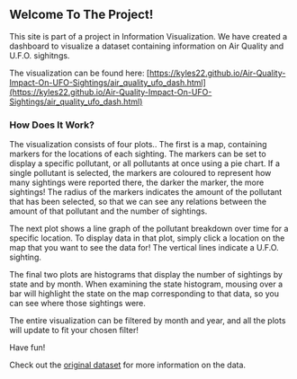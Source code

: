 ## Welcome To The Project!

  This site is part of a project in Information Visualization. We have created a dashboard to 
  visualize a dataset containing information on Air Quality and U.F.O. sighitngs.
  
  The visualization can be found here: [https://kyles22.github.io/Air-Quality-Impact-On-UFO-Sightings/air_quality_ufo_dash.html](https://kyles22.github.io/Air-Quality-Impact-On-UFO-Sightings/air_quality_ufo_dash.html)
  
 ### How Does It Work?
 
 The visualization consists of four plots.. The first is a map, containing markers for the locations of each sighting. 
    The markers can be set to display a specific pollutant, or all pollutants at once using a pie chart.  If a single pollutant
    is selected, the markers are coloured to represent how many sightings were reported there, the darker the marker,
    the more sightings!  The radius of the markers indicates the amount of the pollutant that has been selected, so that we can see any relations between the amount of that pollutant and the number of sightings.
    
The next plot shows a line graph of the pollutant breakdown over time for a specific location.  To display data in that plot, simply click a location on the map that you want to see the data for!  The vertical lines indicate a U.F.O. sighting.
    
The final two plots are histograms that display the number of sightings by state and by month.  When examining the state 
    histogram, mousing over a bar will highlight the state on the map corresponding to that data, so you can see where those sightings
    were.  
    
  The entire visualization can be filtered by month and year, and all the plots will update to fit your chosen filter!

  Have fun!
    
  Check out the [original dataset](https://www.kaggle.com/infof422henni/ufo-air-quality) for more information on the data.
